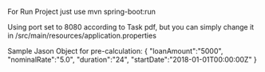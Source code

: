 For Run Project just use  mvn spring-boot:run

Using port set to 8080 according to Task pdf, but you can simply change it in /src/main/resources/application.properties

Sample Jason Object for pre-calculation:
{
	"loanAmount":"5000",
	"nominalRate":"5.0",
	"duration":"24",
	"startDate":"2018-01-01T00:00:00Z"
}
